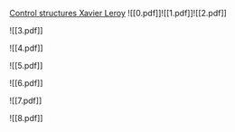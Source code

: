 [Control structures Xavier Leroy](https://xavierleroy.org/CdF/2023-2024/)
![[0.pdf]]![[1.pdf]]![[2.pdf]]

![[3.pdf]]

![[4.pdf]]

![[5.pdf]]

![[6.pdf]]

![[7.pdf]]

![[8.pdf]]
